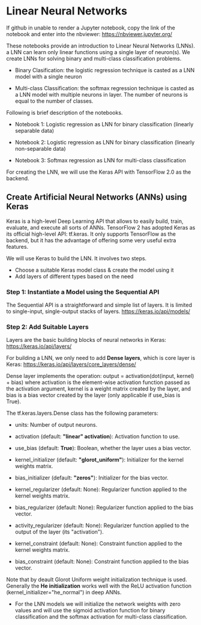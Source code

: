 # Linear Neural Networks

If github in unable to render a Jupyter notebook, copy the link of the notebook and enter into the nbviewer: https://nbviewer.jupyter.org/


These notebooks provide an introduction to Linear Neural Networks (LNNs). a LNN can learn only linear functions using a single layer of neuron(s). We create LNNs for solving binary and multi-class classification problems.

- Binary Clasification: the logistic regression technique is casted as a LNN model with a single neuron

- Multi-class Classification: the softmax regression technique is casted as a LNN model with multiple neurons in layer. The number of neurons is equal to the number of classes.

Following is brief description of the notebooks.

- Notebook 1: Logistic regression as LNN for binary classification (linearly separable data)

- Notebook 2: Logistic regression as LNN for binary classification (linearly non-separable data)

- Notebook 3: Softmax regression as LNN for multi-class classification 




For creating the LNN, we will use the Keras API with TensorFlow 2.0 as the backend.


## Create Artificial Neural Networks (ANNs) using Keras

Keras is a high-level Deep Learning API that allows to easily build, train, evaluate, and execute all sorts of ANNs. TensorFlow 2 has adopted Keras as its official high-level API: tf.keras. It only supports TensorFlow as the backend, but it has the advantage of offering some very useful extra features.

We will use Keras to build the LNN. It involves two steps.
- Choose a suitable Keras model class & create the model using it
- Add layers of different types based on the need

### Step 1: Instantiate a Model using the Sequential API
The Sequential API is a straightforward and simple list of layers. It is limited to single-input, single-output stacks of layers.
https://keras.io/api/models/


### Step 2: Add Suitable Layers

Layers are the basic building blocks of neural networks in Keras: https://keras.io/api/layers/ 

For building a LNN, we only need to add **Dense layers**, which is core layer is Keras: https://keras.io/api/layers/core_layers/dense/

Dense layer implements the operation: output = activation(dot(input, kernel) + bias) where activation is the element-wise activation function passed as the activation argument, kernel is a weight matrix created by the layer, and bias is a bias vector created by the layer (only applicable if use_bias is True).

The tf.keras.layers.Dense class has the following parameters:

- units: Number of output neurons.

- activation (default: **"linear" activation**): Activation function to use.

- use_bias (default: **True**): Boolean, whether the layer uses a bias vector.

- kernel_initializer (default: **"glorot_uniform"**): Initializer for the kernel weights matrix.

- bias_initializer (default: **"zeros"**): Initializer for the bias vector.

- kernel_regularizer (default: None): Regularizer function applied to the kernel weights matrix.

- bias_regularizer (default: None): Regularizer function applied to the bias vector.

- activity_regularizer (default: None): Regularizer function applied to the output of the layer (its "activation").

- kernel_constraint (default: None): Constraint function applied to the kernel weights matrix.

- bias_constraint (default: None): Constraint function applied to the bias vector.


Note that by deault Glorot Uniform weight initialization technique is used. Generally the **He initialization** works well with the ReLU activation function (kernel_initializer="he_normal") in deep ANNs. 

- For the LNN models we will initialize the network weights with zero values and will use the sigmoid activation function for binary classification and the softmax activation for multi-class classification.

